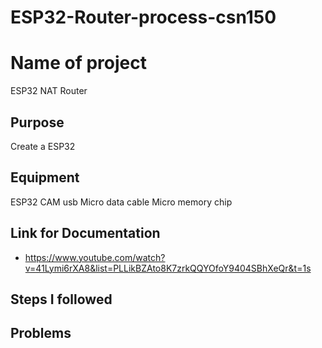 # ESP32-Router-process-csn150


# Name of project 
ESP32 NAT Router


## Purpose 
Create a ESP32


## Equipment 
ESP32 CAM
usb Micro data cable
Micro memory chip 


## Link for Documentation 
+ https://www.youtube.com/watch?v=41Lymi6rXA8&list=PLLikBZAto8K7zrkQQYOfoY9404SBhXeQr&t=1s


## Steps I followed 


## Problems 





